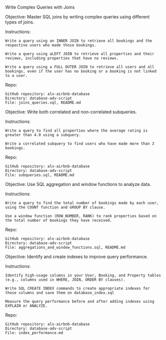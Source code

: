 Write Complex Queries with Joins

Objective: Master SQL joins by writing complex queries using different types of joins.

Instructions:

    Write a query using an INNER JOIN to retrieve all bookings and the respective users who made those bookings.

    Write a query using aLEFT JOIN to retrieve all properties and their reviews, including properties that have no reviews.

    Write a query using a FULL OUTER JOIN to retrieve all users and all bookings, even if the user has no booking or a booking is not linked to a user.

Repo:

    GitHub repository: alx-airbnb-database
    Directory: database-adv-script
    File: joins_queries.sql, README.md

Objective: Write both correlated and non-correlated subqueries.

Instructions:

    Write a query to find all properties where the average rating is greater than 4.0 using a subquery.

    Write a correlated subquery to find users who have made more than 3 bookings.

Repo:

    GitHub repository: alx-airbnb-database
    Directory: database-adv-script
    File: subqueries.sql, README.md

Objective: Use SQL aggregation and window functions to analyze data.

Instructions:

    Write a query to find the total number of bookings made by each user, using the COUNT function and GROUP BY clause.

    Use a window function (ROW_NUMBER, RANK) to rank properties based on the total number of bookings they have received.

Repo:

    GitHub repository: alx-airbnb-database
    Directory: database-adv-script
    File: aggregations_and_window_functions.sql, README.md

Objective: Identify and create indexes to improve query performance.

Instructions:

    Identify high-usage columns in your User, Booking, and Property tables (e.g., columns used in WHERE, JOIN, ORDER BY clauses).

    Write SQL CREATE INDEX commands to create appropriate indexes for those columns and save them on database_index.sql

    Measure the query performance before and after adding indexes using EXPLAIN or ANALYZE.

Repo:

    GitHub repository: alx-airbnb-database
    Directory: database-adv-script
    File: index_performance.md


